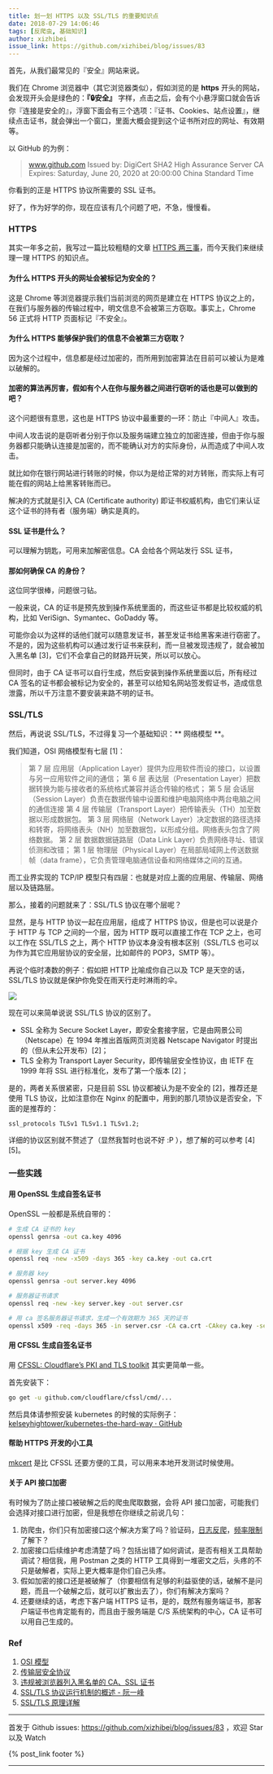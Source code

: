 ```yaml
---
title: 划一划 HTTPS 以及 SSL/TLS 的重要知识点
date: 2018-07-29 14:06:46
tags: [反爬虫, 基础知识]
author: xizhibei
issue_link: https://github.com/xizhibei/blog/issues/83
---
```

<!-- en_title: https-and-ssl-tls-review -->

首先，从我们最常见的『安全』网站来说。

我们在 Chrome 浏览器中（其它浏览器类似），假如浏览的是 **https** 开头的网站，会发现开头会是绿色的：**『🔒安全』** 字样，点击之后，会有个小悬浮窗口就会告诉你『连接是安全的』，浮窗下面会有三个选项：『证书、Cookies、站点设置』，继续点击证书，就会弹出一个窗口，里面大概会提到这个证书所对应的网址、有效期等。

以 GitHub 的为例：

> www.github.com
> Issued by: DigiCert SHA2 High Assurance Server CA
> Expires: Saturday, June 20, 2020 at 20:00:00 China Standard Time

你看到的正是 HTTPS 协议所需要的 SSL 证书。

好了，作为好学的你，现在应该有几个问题了吧，不急，慢慢看。

<!-- more -->

### HTTPS
其实一年多之前，我写过一篇比较粗糙的文章 [HTTPS 两三事](https://github.com/xizhibei/blog/issues/30)，而今天我们来继续理一理 HTTPS 的知识点。

#### 为什么 HTTPS 开头的网址会被标记为安全的？
这是 Chrome 等浏览器提示我们当前浏览的网页是建立在 HTTPS 协议之上的，在我们与服务器的传输过程中，明文信息不会被第三方窃取。事实上，Chrome 56 正式将 HTTP 页面标记『不安全』。

#### 为什么 HTTPS 能够保护我们的信息不会被第三方窃取？
因为这个过程中，信息都是经过加密的，而所用到加密算法在目前可以被认为是难以破解的。

#### 加密的算法再厉害，假如有个人在你与服务器之间进行窃听的话也是可以做到的吧？
这个问题很有意思，这也是 HTTPS 协议中最重要的一环：防止『中间人』攻击。

中间人攻击说的是窃听者分别于你以及服务端建立独立的加密连接，但由于你与服务器都只能确认连接是加密的，而不能确认对方的实际身份，从而造成了中间人攻击。

就比如你在银行网站进行转账的时候，你以为是给正常的对方转账，而实际上有可能在假的网站上给黑客转账而已。

解决的方式就是引入 CA (Certificate authority) 即证书权威机构，由它们来认证这个证书的持有者（服务端）确实是真的。

#### SSL 证书是什么？
可以理解为钥匙，可用来加解密信息。CA 会给各个网站发行 SSL 证书，

#### 那如何确保 CA 的身份？
这位同学很棒，问题很刁钻。

一般来说，CA 的证书是预先放到操作系统里面的，而这些证书都是比较权威的机构，比如 VeriSign、Symantec、GoDaddy 等。

可能你会以为这样的话他们就可以随意发证书，甚至发证书给黑客来进行窃密了。不是的，因为这些机构可以通过发行证书来获利，而一旦被发现违规了，就会被加入黑名单 [3]，它们不会拿自己的财路开玩笑，所以可以放心。

但同时，由于 CA 证书可以自行生成，然后安装到操作系统里面以后，所有经过 CA 签名的证书都会被标记为安全的，甚至可以给知名网站签发假证书，造成信息泄露，所以千万注意不要安装来路不明的证书。

### SSL/TLS
然后，再说说 SSL/TLS，不过得复习一个基础知识：** 网络模型 **。

我们知道，OSI 网络模型有七层 [1]：

> 第 7 层 应用层（Application Layer）提供为应用软件而设的接口，以设置与另一应用软件之间的通信；
> 第 6 层 表达层（Presentation Layer）把数据转换为能与接收者的系统格式兼容并适合传输的格式；
> 第 5 层 会话层（Session Layer）负责在数据传输中设置和维护电脑网络中两台电脑之间的通信连接
> 第 4 层 传输层（Transport Layer）把传输表头（TH）加至数据以形成数据包。
> 第 3 层 网络层（Network Layer）决定数据的路径选择和转寄，将网络表头（NH）加至数据包，以形成分组。网络表头包含了网络数据。
> 第 2 层 数据数据链路层（Data Link Layer）负责网络寻址、错误侦测和改错；
> 第 1 层 物理层（Physical Layer）在局部局域网上传送数据帧（data frame），它负责管理电脑通信设备和网络媒体之间的互通。

而工业界实现的 TCP/IP 模型只有四层：也就是对应上面的应用层、传输层、网络层以及链路层。

那么，接着的问题就来了：SSL/TLS 协议在哪个层呢？

显然，是与 HTTP 协议一起在应用层，组成了 HTTPS 协议，但是也可以说是介于 HTTP 与 TCP 之间的一个层，因为 HTTP 既可以直接工作在 TCP 之上，也可以工作在 SSL/TLS 之上，两个 HTTP 协议本身没有根本区别（SSL/TLS 也可以为作为其它应用层协议的安全层，比如邮件的 POP3，SMTP 等）。

再说个临时凑数的例子：假如把 HTTP 比喻成你自己以及 TCP 是天空的话，SSL/TLS 协议就是保护你免受在雨天行走时淋雨的伞。

![](https://xizhibei.github.io/media/15318057777104/15327668012129.png)

现在可以来简单说说 SSL/TLS 协议的区别了。

- SSL 全称为 Secure Socket Layer，即安全套接字层，它是由网景公司（Netscape）在 1994 年推出首版网页浏览器 Netscape Navigator 时提出的（但从未公开发布）[2]；
- TLS 全称为 Transport Layer Security，即传输层安全性协议，由 IETF 在 1999 年将 SSL 进行标准化，发布了第一个版本 [2]；

是的，两者关系很紧密，只是目前 SSL 协议都被认为是不安全的 [2]，推荐还是使用 TLS 协议，比如注意你在 Nginx 的配置中，用到的那几项协议是否安全，下面的是推荐的：

```
ssl_protocols TLSv1 TLSv1.1 TLSv1.2;
```

详细的协议区别就不赘述了（显然我暂时也说不好 :P ），想了解的可以参考 [4][5]。

### 一些实践

#### 用 OpenSSL 生成自签名证书
OpenSSL 一般都是系统自带的：

```bash
# 生成 CA 证书的 key
openssl genrsa -out ca.key 4096

# 根据 key 生成 CA 证书
openssl req -new -x509 -days 365 -key ca.key -out ca.crt

# 服务器 key
openssl genrsa -out server.key 4096

# 服务器证书请求
openssl req -new -key server.key -out server.csr

# 用 ca 签名服务器证书请求，生成一个有效期为 365 天的证书
openssl x509 -req -days 365 -in server.csr -CA ca.crt -CAkey ca.key -set_serial 01 -out server.crt
```

#### 用 CFSSL 生成自签名证书
用 [CFSSL: Cloudflare’s PKI and TLS toolkit](https://github.com/cloudflare/cfssl) 其实更简单一些。

首先安装下：

```bash
go get -u github.com/cloudflare/cfssl/cmd/...
```

然后具体请参照安装 kubernetes 的时候的实际例子：
[kelseyhightower/kubernetes-the-hard-way · GitHub](https://github.com/kelseyhightower/kubernetes-the-hard-way/blob/master/docs/04-certificate-authority.md)

#### 帮助 HTTPS 开发的小工具
[mkcert](https://github.com/FiloSottile/mkcert) 是比 CFSSL 还要方便的工具，可以用来本地开发测试时候使用。

#### 关于 API 接口加密
有时候为了防止接口被破解之后的爬虫爬取数据，会将 API 接口加密，可能我们会选择对接口进行加密，但是我想在你继续之前说几句：

1. 防爬虫，你们只有加密接口这个解决方案了吗？验证码，[日志反爬](https://github.com/xizhibei/blog/issues/46)，[频率限制](https://github.com/xizhibei/blog/issues/29) 了解下？
2. 加密接口后续维护考虑清楚了吗？包括出错了如何调试，是否有相关工具帮助调试？相信我，用 Postman 之类的 HTTP 工具得到一堆密文之后，头疼的不只是破解者，实际上更大概率是你们自己头疼。
3. 假如加密的接口还是被破解了（你要相信有足够的利益驱使的话，破解不是问题，而且一个破解之后，就可以扩散出去了），你们有解决方案吗？
4. 还要继续的话，考虑下客户端 HTTPS 证书，是的，既然有服务端证书，那客户端证书也肯定能有的，而且由于服务端是 C/S 系统架构的中心，CA 证书可以用自己生成的。

### Ref
1. [OSI 模型](https://zh.wikipedia.org/zh-cn/OSI%E6%A8%A1%E5%9E%8B)
2. [传输层安全协议](http://zh.wikipedia.org/wiki/%E4%BC%A0%E8%BE%93%E5%B1%82%E5%AE%89%E5%85%A8%E5%8D%8F%E8%AE%AE)
3. [违规被浏览器列入黑名单的 CA、SSL 证书](https://blog.myssl.com/ca-blacklist/)
4. [SSL/TLS 协议运行机制的概述 - 阮一峰](http://www.ruanyifeng.com/blog/2014/02/ssl_tls.html)
5. [SSL/TLS 原理详解](http://seanlook.com/2015/01/07/tls-ssl/)

***
首发于 Github issues: https://github.com/xizhibei/blog/issues/83 ，欢迎 Star 以及 Watch

{% post_link footer %}
***